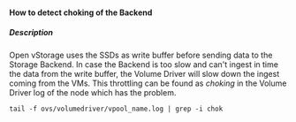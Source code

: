 #### How to detect choking of the Backend

##### Description
Open vStorage uses the SSDs as write buffer before sending data to the Storage Backend. In case the Backend is too slow and can't ingest in time the data from the write buffer, the Volume Driver will slow down the ingest coming from the VMs. This throttling can be found as *choking* in the Volume Driver log of the node which has the problem.  

```
tail -f ovs/volumedriver/vpool_name.log | grep -i chok
```

